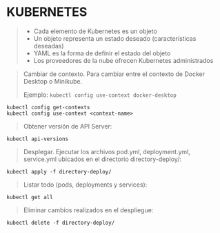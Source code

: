 # KUBERNETES
> - Cada elemento de Kubernetes es un objeto
> - Un objeto representa un estado deseado (características deseadas)
> - YAML es la forma de definir el estado del objeto
> - Los proveedores de la nube ofrecen Kubernetes administrados

> Cambiar de contexto. Para cambiar entre el contexto de Docker Desktop o Minikube.
>
> Ejemplo: `kubectl config use-context docker-desktop`
```shell script
kubectl config get-contexts
kubectl config use-context <context-name>
```

> Obtener versión de API Server: 
```shell script
kubectl api-versions
```

> Desplegar. Ejecutar los archivos pod.yml, deployment.yml, service.yml ubicados en el directorio directory-deploy/: 
```shell script
kubectl apply -f directory-deploy/
```

> Listar todo (pods, deployments y services): 
```shell script
kubectl get all
```

> Eliminar cambios realizados en el despliegue: 
```shell script
kubectl delete -f directory-deploy/
```

